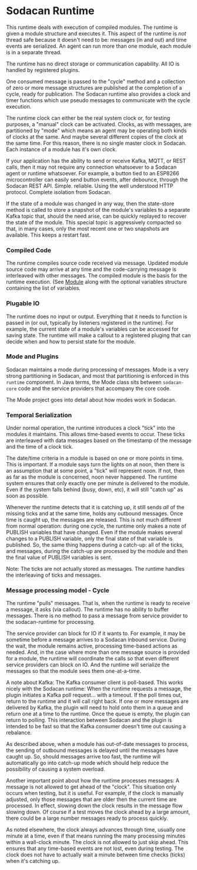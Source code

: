 # Sodacan Runtime
This runtime deals with execution of compiled modules. The runtime is given a module structure and executes it. This aspect of the runtime is *not* thread safe because it doesn't need to be: messages (in and out) and time events are serialized. An agent can run more than one module, each module is in a separate thread.

The runtime has no direct storage or communication capability. All IO is handled by registered plugins. 

One consumed message is passed to the "cycle" method and a collection of zero or more message structures are published at the completion of a cycle, ready for publication. The Sodacan runtime also provides a clock and timer functions which use pseudo messages to communicate with the cycle execution.

The runtime clock can either be the real system clock or, for testing purposes, a "manual" clock can be activated. Clocks, as with messages, are partitioned by "mode" which means an agent may be operating both kinds of clocks at the same. And maybe several different copies of the clock at the same time. For this reason, there is no single master clock in Sodacan. Each instance of a module has it's own clock.

If your application has the ability to send or receive Kafka, MQTT, or REST calls, then it may not require any connection whatsoever to a Sodacan agent or runtime whatsoever. For example, a button tied to an ESP8266 microcontroller can easily send button events, after debounce, through the Sodacan REST API. Simple. reliable. Using the well understood HTTP protocol. Complete isolation from Sodacan.

If the state of a module was changed in any way, then the state-store method is called to store a snapshot of the module's variables to a separate Kafka topic that, should the need arise, can be quickly replayed to recover the state of the module. This special topic is aggressively compacted so that, in many cases, only the most recent one or two snapshots are available. This keeps a restart fast.
### Compiled Code
The runtime compiles source code received via message. Updated module source code may arrive at any time and the code-carrying message is interleaved with other messages. The compiled module is the basis for the runtime execution. (See <a href="../module/README.md">Module</a> along with the optional variables structure containing the list of variables.

### Plugable IO
The runtime does no input or output. Everything that it needs to function is passed in (or out, typically by listeners registered in the runtime). For example, the current state of a module's variables can be accessed for saving state. The runtime will make a callout to a registered pluging that can decide when and how to persist state for the module.

### Mode and Plugins
Sodacan maintains a mode during processing of messages. Mode is a very strong partitioning in Sodacan, and most that partitioning is enforced in this `runtime` component. In Java terms, the Mode class sits between `sodacan-core` code and the service providers that accompany the core code.

The Mode project goes into detail about how modes work in Sodacan.

### Temporal Serialization
Under normal operation, the runtime introduces a clock "tick" into the modules it maintains. This allows time-based events to occur. These ticks are interleaved with data messages based on the timestamp of the message and the time of a clock tick. 

The date/time criteria in a module is based on one or more points in time. This is important. If a module says turn the lights on at noon, then there is an assumption that at some point, a "tick" will represent noon. If not, then as far as the module is concerned, noon never happened. The runtime system ensures that only exactly one per minute is delivered to the module. Even if the system falls behind (busy, down, etc), it will still "catch up" as soon as possible.

Whenever the runtime detects that it is catching up, it still sends *all* of the missing ticks and at the same time, holds any outbound messages. Once time is caught up, the messages are released. This is not much different from normal operation: during one cycle, the runtime only makes a note of PUBLISH variables that have changed. Even if the module makes several changes to a PUBLISH variable, only the final state of that variable is published. So, the same thing happens during a catch-up: all of the ticks, and messages, during the catch-up are processed by the module and then the final value of PUBLISH variables is sent.

Note: The ticks are not actually stored as messages. The runtime handles the interleaving of ticks and messages.

### Message processing model - Cycle
The runtime "pulls" messages. That is, when the runtime is ready to receive a message, it asks (via callout). The runtime has no ability to buffer messages. There is no method to pass a message from service provider to the sodacan-runtime for processing.

The service provider can block for IO if it wants to. For example, it may be sometime before a message arrives to a Sodacan inbound service. During the wait, the module remains active, processing time-based actions as needed. And, in the case where more than one message source is provided for a module, the runtime will coordinate the calls so that even different service providers can block on IO. And the runtime will serialize the messages so that the module sees them one-at-a-time.

A note about Kafka: The Kafka consumer client is poll-based. This works nicely with the Sodacan runtime: When the runtime requests a message, the plugin initiates a Kafka poll request... with a timeout. If the poll times out, return to the runtime and it will call right back. If one or more messages are delivered by Kafka, the plugin will need to hold onto them in a queue and return one at a time to the runtime. Once the queue is empty, the plugin can return to polling. This interaction between Sodacan and the plugin is intended to be fast so that the Kafka consumer doesn't time out causing a rebalance.

As described above, when a module has out-of-date messages to process, the sending of outbound messages is delayed until the messages have caught up. So, should messages arrive too fast, the runtime will automatically go into catch-up mode which should help reduce the possibility of causing a system overload.

Another important point about how the runtime processes messages: A message is not allowed to get ahead of the "clock". This situation only occurs when testing, but it is useful. For example, if the clock is manually adjusted, only those messages that are older then the current time are processed.
In effect, slowing down the clock results in the message flow slowing down. Of course if a test moves the clock ahead by a large amount, there could be a large number messages ready to process quickly.

As noted elsewhere, the clock always advances through time, usually one minute at a time, even if that means running the many processing minutes within a wall-clock minute. The clock is not allowed to just skip ahead. This ensures that any time-based events are not lost, even during testing.
The clock does not have to actually wait a minute between time checks (ticks) when it's catching up.

